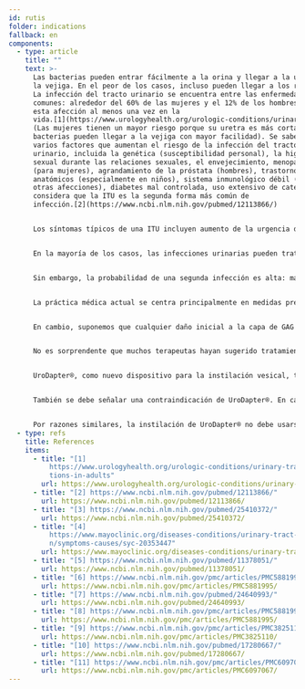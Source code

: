 ```yaml
---
id: rutis
folder: indications
fallback: en
components:
  - type: article
    title: ""
    text: >-
      Las bacterias pueden entrar fácilmente a la orina y llegar a la uretra y
      la vejiga. En el peor de los casos, incluso pueden llegar a los riñones.
      La infección del tracto urinario se encuentra entre las enfermedades más
      comunes: alrededor del 60% de las mujeres y el 12% de los hombres tienen
      esta afección al menos una vez en la
      vida.[1](https://www.urologyhealth.org/urologic-conditions/urinary-tract-infections-in-adults)
      (Las mujeres tienen un mayor riesgo porque su uretra es más corta y las
      bacterias pueden llegar a la vejiga con mayor facilidad). Se sabe que hay
      varios factores que aumentan el riesgo de la infección del tracto
      urinario, incluida la genética (susceptibilidad personal), la higiene
      sexual durante las relaciones sexuales, el envejecimiento, menopausia
      (para mujeres), agrandamiento de la próstata (hombres), trastornos
      anatómicos (especialmente en niños), sistema inmunológico débil (debido a
      otras afecciones), diabetes mal controlada, uso extensivo de catéteres. Se
      considera que la ITU es la segunda forma más común de
      infección.[2](https://www.ncbi.nlm.nih.gov/pubmed/12113866/)


      Los síntomas típicos de una ITU incluyen aumento de la urgencia de micción, dolor o sensación de ardor al orinar, orina turbia o un olor extraño, sangre en la orina y (en las mujeres) dolor pélvico.


      En la mayoría de los casos, las infecciones urinarias pueden tratarse con éxito con antibióticos o antifúngicos si son causadas por bacterias u hongos.


      Sin embargo, la probabilidad de una segunda infección es alta: más del 50% para las mujeres mayores de 55 años y el 36% para la población más joven.[3](https://www.ncbi.nlm.nih.gov/pubmed/25410372/) ITU recurrente es una condición de tres o más infecciones comprobadas en 12 meses o dos infecciones en 6 meses.


      La práctica médica actual se centra principalmente en medidas preventivas; las directrices adecuadas se pueden encontrar en varios sitios web.[4](https://www.mayoclinic.org/diseases-conditions/urinary-tract-infection/symptoms-causes/syc-20353447)


      En cambio, suponemos que cualquier daño inicial a la capa de GAG ​​causado por una infección (que a menudo ocurre en condiciones severas de ITU) promueve la supervivencia de las bacterias y el desarrollo de más infecciones. Según algunas teorías, las infecciones urinarias recurrentes también pueden ser una causa de CI/SDV.[5](https://www.ncbi.nlm.nih.gov/pubmed/11378051/)


      No es sorprendente que muchos terapeutas hayan sugerido tratamientos similares para las ITUs recurrentes como para la CI/SDV, restaurando la integridad de la capa GAG en los últimos años. Esto debe realizarse de manera eficaz mediante la instilación vesical. Se utilizan los mismos agentes que para CI/SDV[6](https://www.ncbi.nlm.nih.gov/pmc/articles/PMC5881995/), a saber, ácido hialurónico, sulfato de condroitina (en Europa)[7](https://www.ncbi.nlm.nih.gov/pubmed/24640993/) y heparina (en los Estados Unidos)[8](https://www.ncbi.nlm.nih.gov/pmc/articles/PMC5881995/). Algunos urólogos incluso han sugerido que el tratamiento intravesical con reposición de la capa GAG puede usarse para prevenir las infecciones del tracto urinario recurrentes[9](https://www.ncbi.nlm.nih.gov/pmc/articles/PMC3825110/),[10](https://www.ncbi.nlm.nih.gov/pubmed/17280667/). Obviamente, otra posibilidad es la instilación de antibióticos en la vejiga[11](https://www.ncbi.nlm.nih.gov/pmc/articles/PMC6097067/), que puede ser un método eficaz de preservación, o el tratamiento de la infección si el paciente no ha respondido a la administración de fármacos menos invasiva (sistemática).


      UroDapter®, como nuevo dispositivo para la instilación vesical, también podría ayudar a tratar y prevenir las ITUs recurrentes. La administración intravesical no invasiva de fármacos es una gran ventaja sobre el catéter, ya que este último dispositivo en sí mismo es responsable de las infecciones.


      También se debe señalar una contraindicación de UroDapter®. En caso de uretritis bacteriana además de cualquier otra afección, el uso de UroDapter® podría ayudar a que las bacterias entren a la vejiga, lo que podría provocar una infección de la vejiga. Por lo tanto, si la uretra se ve afectada por una infección bacteriana, usar un catéter es una forma más segura de instilación.


      Por razones similares, la instilación de UroDapter® no debe usarse dentro de los dos días posteriores a las relaciones sexuales o durante la menstruación.
  - type: refs
    title: References
    items:
      - title: "[1]
          https://www.urologyhealth.org/urologic-conditions/urinary-tract-infec\
          tions-in-adults"
        url: https://www.urologyhealth.org/urologic-conditions/urinary-tract-infections-in-adults
      - title: "[2] https://www.ncbi.nlm.nih.gov/pubmed/12113866/"
        url: https://www.ncbi.nlm.nih.gov/pubmed/12113866/
      - title: "[3] https://www.ncbi.nlm.nih.gov/pubmed/25410372/"
        url: https://www.ncbi.nlm.nih.gov/pubmed/25410372/
      - title: "[4]
          https://www.mayoclinic.org/diseases-conditions/urinary-tract-infectio\
          n/symptoms-causes/syc-20353447"
        url: https://www.mayoclinic.org/diseases-conditions/urinary-tract-infection/symptoms-causes/syc-20353447
      - title: "[5] https://www.ncbi.nlm.nih.gov/pubmed/11378051/"
        url: https://www.ncbi.nlm.nih.gov/pubmed/11378051/
      - title: "[6] https://www.ncbi.nlm.nih.gov/pmc/articles/PMC5881995/"
        url: https://www.ncbi.nlm.nih.gov/pmc/articles/PMC5881995/
      - title: "[7] https://www.ncbi.nlm.nih.gov/pubmed/24640993/"
        url: https://www.ncbi.nlm.nih.gov/pubmed/24640993/
      - title: "[8] https://www.ncbi.nlm.nih.gov/pmc/articles/PMC5881995/"
        url: https://www.ncbi.nlm.nih.gov/pmc/articles/PMC5881995/
      - title: "[9] https://www.ncbi.nlm.nih.gov/pmc/articles/PMC3825110/"
        url: https://www.ncbi.nlm.nih.gov/pmc/articles/PMC3825110/
      - title: "[10] https://www.ncbi.nlm.nih.gov/pubmed/17280667/"
        url: https://www.ncbi.nlm.nih.gov/pubmed/17280667/
      - title: "[11] https://www.ncbi.nlm.nih.gov/pmc/articles/PMC6097067/"
        url: https://www.ncbi.nlm.nih.gov/pmc/articles/PMC6097067/
---
```

